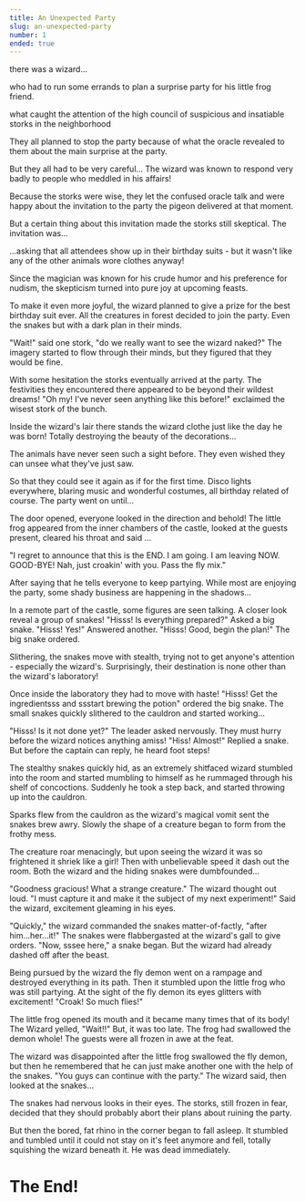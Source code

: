 ```yaml
---
title: An Unexpected Party
slug: an-unexpected-party
number: 1
ended: true
---
```


<story-part-legacy username="mkt">there was a wizard...</story-part-legacy>

<story-part-legacy username="localnorth">who had to run some errands to plan a surprise party for his little frog friend.</story-part-legacy>

<story-part-legacy username="hennifant">what caught the attention of the high council of suspicious and insatiable storks in the neighborhood</story-part-legacy>

<story-part-legacy username="imbigdee">They all planned to stop the party because of what the oracle revealed to them about the main surprise at the party.</story-part-legacy>

<story-part-legacy username="imwatsi">But they all had to be very careful... The wizard was known to respond very badly to people who meddled in his affairs!</story-part-legacy>

<story-part-legacy username="hennifant">Because the storks were wise, they let the confused oracle talk and were happy about the invitation to the party the pigeon delivered at that moment.</story-part-legacy>

<story-part-legacy username="mkt">But a certain thing about this invitation made the storks still skeptical. The invitation was...</story-part-legacy>

<story-part-legacy username="buttpacker">...asking that all attendees show up in their birthday suits - but it wasn't like any of the other animals wore clothes anyway!</story-part-legacy>

<story-part-legacy username="hennifant">Since the magician was known for his crude humor and his preference for nudism, the skepticism turned into pure joy at upcoming feasts.</story-part-legacy>

<story-part-legacy username="beyonddisability">To make it even more joyful, the wizard planned to give a prize for the best birthday suit ever. All the creatures in forest decided to join the party. Even the snakes but with a dark plan in their minds.</story-part-legacy>

<story-part-legacy username="enforcer48">"Wait!" said one stork, "do we really want to see the wizard naked?" The imagery started to flow through their minds, but they figured that they would be fine.</story-part-legacy>

<story-part-legacy username="amosbastian">With some hesitation the storks eventually arrived at the party. The festivities they encountered there appeared to be beyond their wildest dreams! "Oh my! I've never seen anything like this before!" exclaimed the wisest stork of the bunch.</story-part-legacy>

<story-part-legacy username="vegaron">Inside the wizard's lair there stands the wizard clothe just like the day he was born! Totally destroying the beauty of the decorations...</story-part-legacy>

<story-part-legacy username="chrislyr">The animals have never seen such a sight before. They even wished they can unsee what they've just saw.</story-part-legacy>

<story-part-legacy username="helo">So that they could see it again as if for the first time. Disco lights everywhere, blaring music and wonderful costumes, all birthday related of course. The party went on until...</story-part-legacy>

<story-part-legacy username="mcyusuf">The door opened, everyone looked in the direction and behold! The little frog appeared from the inner chambers of the castle, looked at the guests present, cleared his throat and said ...</story-part-legacy>

<story-part-legacy username="tdre">"I regret to announce that this is the END. I am going. I am leaving NOW. GOOD-BYE! Nah, just croakin' with you. Pass the fly mix."</story-part-legacy>

<story-part-legacy username="chadrona">After saying that he tells everyone to keep partying. While most are enjoying the party, some shady business are happening in the shadows...</story-part-legacy>

<story-part-legacy username="riovanes">In a remote part of the castle, some figures are seen talking. A closer look reveal a group of snakes! "Hisss! Is everything prepared?" Asked a big snake. "Hisss! Yes!" Answered another. "Hisss! Good, begin the plan!" The big snake ordered.</story-part-legacy>

<story-part-legacy username="chrislyr">Slithering, the snakes move with stealth, trying not to get anyone's attention - especially the wizard's. Surprisingly, their destination is none other than the wizard's laboratory!</story-part-legacy>

<story-part-legacy username="amosbastian">Once inside the laboratory they had to move with haste! "Hisss! Get the ingredientsss and ssstart brewing the potion" ordered the big snake. The small snakes quickly slithered to the cauldron and started working...</story-part-legacy>

<story-part-legacy username="chrislyr">"Hisss! Is it not done yet?" The leader asked nervously. They must hurry before the wizard notices anything amiss! "Hiss! Almost!" Replied a snake. But before the captain can reply, he heard foot steps!</story-part-legacy>

<story-part-legacy username="buttpacker">The stealthy snakes quickly hid, as an extremely shitfaced wizard stumbled into the room and started mumbling to himself as he rummaged through his shelf of concoctions. Suddenly he took a step back, and started throwing up into the cauldron.</story-part-legacy>

<story-part-legacy username="tdre">Sparks flew from the cauldron as the wizard's magical vomit sent the snakes brew awry. Slowly the shape of a creature began to form from the frothy mess.</story-part-legacy>

<story-part-legacy username="riovanes">The creature roar menacingly, but upon seeing the wizard it was so frightened it shriek like a girl! Then with unbelievable speed it dash out the room. Both the wizard and the hiding snakes were dumbfounded...</story-part-legacy>

<story-part-legacy username="vegaron">"Goodness gracious! What a strange creature." The wizard thought out loud. "I must capture it and make it the subject of my next experiment!" Said the wizard, excitement gleaming in his eyes.</story-part-legacy>

<story-part-legacy username="tdre">"Quickly," the wizard commanded the snakes matter-of-factly, "after him...her...it!" The snakes were flabbergasted at the wizard's gall to give orders. "Now, sssee here," a snake began. But the wizard had already dashed off after the beast.</story-part-legacy>

<story-part-legacy username="hennifant" image="https://i.imgur.com/uJaJeTn.png"></story-part-legacy>

<story-part-legacy username="riovanes">Being pursued by the wizard the fly demon went on a rampage and destroyed everything in its path. Then it stumbled upon the little frog who was still partying. At the sight of the fly demon its eyes glitters with excitement! "Croak! So much flies!"</story-part-legacy>

<story-part-legacy username="enforcer48">The little frog opened its mouth and it became many times that of its body! The Wizard yelled, "Wait!!" But, it was too late. The frog had swallowed the demon whole! The guests were all frozen in awe at the feat.</story-part-legacy>

<story-part-legacy username="riovanes">The wizard was disappointed after the little frog swallowed the fly demon, but then he remembered that he can just make another one with the help of the snakes. "You guys can continue with the party." The wizard said, then looked at the snakes...</story-part-legacy>

<story-part-legacy username="enforcer48">The snakes had nervous looks in their eyes. The storks, still frozen in fear, decided that they should probably abort their plans about ruining the party.</story-part-legacy>

<story-part-legacy username="hennifant">But then the bored, fat rhino in the corner began to fall asleep. It stumbled and tumbled until it could not stay on it's feet anymore and fell, totally squishing the wizard beneath it. He was dead immediately.</story-part-legacy>

<story-part-legacy username="mkt"><span>
# The End!
</span></story-part-legacy>
